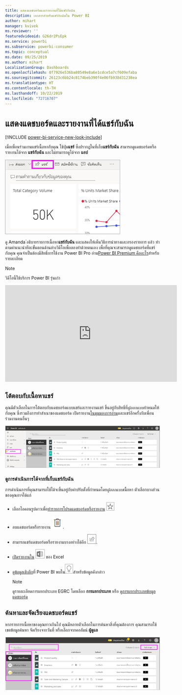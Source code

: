 ```yaml
---
title: แสดงแดชบอร์ดและรายงานที่ได้แชร์กับฉัน
description: เอกสารสำหรับแชร์กับฉันใน Power BI
author: mihart
manager: kvivek
ms.reviewer: ''
featuredvideoid: G26dr2PsEpk
ms.service: powerbi
ms.subservice: powerbi-consumer
ms.topic: conceptual
ms.date: 09/25/2019
ms.author: mihart
LocalizationGroup: Dashboards
ms.openlocfilehash: 0f7926e536ba80549e8a6e1cdce5a7cf609efaba
ms.sourcegitcommit: 26123c6bb24c8174beb390f4e06fb938d31238ea
ms.translationtype: HT
ms.contentlocale: th-TH
ms.lasthandoff: 10/22/2019
ms.locfileid: "72716707"
---
```

# <a name="display-the-dashboards-and-reports-that-have-been-shared-with-me"></a>แสดงแดชบอร์ดและรายงานที่ได้แชร์กับฉัน

[!INCLUDE [power-bi-service-new-look-include](../includes/power-bi-service-new-look-include.md)]

เมื่อเพื่อนร่วมงานแชร์เนื้อหากับคุณ ใช้ปุ่ม**แชร์** ซึ่งปรากฏในที่เก็บ**แชร์กับฉัน** สามารถดูแดชบอร์ดหรือรายงานได้จาก **แชร์กับฉัน** และไม่สามารถดูได้จาก **แอป**

![ไอคอนแชร์](./media/end-user-shared-with-me/power-bi-share-dashboard.png)

ดู Amanda ่อธิบายรายการเนื้อหา**แชร์กับฉัน** และแสดงให้เห็นวิธีการนำทางและกรองรายการ แล้ว ทำตามคำแนะนำทีละขั้นตอนด้านล่างวิดีโอเพื่อลองทำด้วยตนเอง เพื่อที่คุณจะสามารถดูแดชบอร์ดที่แชร์กับคุณ คุณจำเป็นต้องมีสิทธิ์การใช้งาน Power BI Pro อ่าน[Power BI Premium คืออะไร](../service-premium-what-is.md)สำหรับรายละเอียด
    

> [!NOTE]
> วิดีโอนี้ใช้บริการ Power BI รุ่นเก่า
    

<iframe width="560" height="315" src="https://www.youtube.com/embed/G26dr2PsEpk" frameborder="0" allowfullscreen></iframe>

## <a name="interact-with-shared-content"></a>โต้ตอบกับเนื้อหาแชร์

คุณมีตัวเลือกในการโต้ตอบกับแดชบอร์ดแบบแชร์และรายงานแชร์ ขึ้นอยู่กับสิทธิ์ที่*ผู้ออกแบบ*กำหนดให้กับคุณ ซึ่งรวมถึงการทำสำเนาของแดชบอร์ด เปิดรายงาน[ในมุมมองการอ่าน](end-user-reading-view.md)และแชร์อีกครั้งกับเพื่อนร่วมงานคนอื่นๆ

![ที่เก็บแชร์กับฉัน](./media/end-user-shared-with-me/power-bi-shared.png)

### <a name="actions-available-from-the-shared-with-me-container"></a>ดูการดำเนินการได้จากที่เก็บ**แชร์กับฉัน**
การดำเนินการที่คุณสามารถใช้ได้จะขึ้นอยู่กับค่าปรับตั้งที่กำหนดโดย*ผู้ออกแบบ*เนื้อหา ตัวเลือกบางส่วนของคุณอาจได้แก่
* เลือกไอคอนรูปดาวเพื่อ[ทำรายการโปรดแดชบอร์ดหรือรายงาน](end-user-favorite.md) ![ไอคอนรูปดาว](./media/end-user-shared-with-me/power-bi-star-icon.png)
* ลบแดชบอร์ดหรือรายงาน  ![ไอคอนถังขยะ](./media/end-user-shared-with-me/power-bi-delete-icon.png).
* สามารถแชร์แดชบอร์ดหรือรายงานบางอย่างได้อีก  ![ไอคอนแชร์](./media/end-user-shared-with-me/power-bi-share-icon-new.png).
* [เปิดรายงานใน](end-user-export.md) ![ไอคอนส่งออกไป Excel](./media/end-user-shared-with-me/power-bi-excel.png) ของ Excel 
* [ดูข้อมูลเชิงลึก](end-user-insights.md)ที่ Power BI พบใน![ไอคอนข้อมูลเชิงลึก](./media/end-user-shared-with-me/power-bi-insights.png)สำหรับข้อมูลดังกล่าว
  
  > [!NOTE]
  > ดูรายละเอียดการแยกประเภท EGRC โดยเลือก **การแยกประเภท** หรือ [ดูการแยกประเภทข้อมูลแดชบอร์ด](../service-data-classification.md)
  > 


## <a name="search-and-sort-shared-dashboards"></a>ค้นหาและจัดเรียงแดชบอร์ดแชร์
หากรายการเนื้อหาของคุณยาวเกินไป คุณมีหลายตัวเลือกในการค้นหาสิ่งที่คุณต้องการ คุณสามารถใช้เขตข้อมูลค้นหา จัดเรียงจากวันที่ หรือเลือกจากคอลัมน์ **ผู้ดูแล**    

![ผู้ดูแลแดชบอร์ดและการค้นหา](./media/end-user-shared-with-me/power-bi-sort.png)